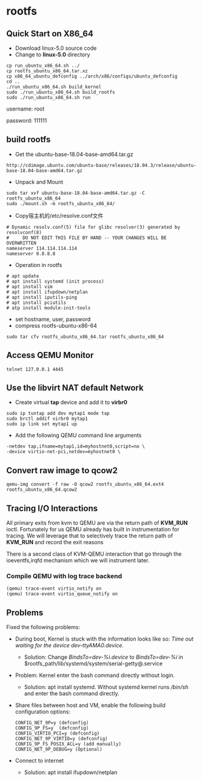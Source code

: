 # rootfs

## Quick Start on X86_64
- Download linux-5.0 source code
- Change to **linux-5.0** directory
```
cp run_ubuntu_x86_64.sh ../
cp rootfs_ubuntu_x86_64.tar.xz
cp x86_64_ubuntu_defconfig ../arch/x86/configs/ubuntu_defconfig
cd ..
./run_ubuntu_x86_64.sh build_kernel
sudo ./run_ubuntu_x86_64.sh build_rootfs
sudo ./run_ubuntu_x86_64.sh run
```

username: root

password: 111111



## build rootfs
- Get the ubuntu-base-18.04-base-amd64.tar.gz
```
http://cdimage.ubuntu.com/ubuntu-base/releases/18.04.3/release/ubuntu-base-18.04-base-amd64.tar.gz
```

- Unpack and Mount
```
sudo tar xvf ubuntu-base-18.04-base-amd64.tar.gz -C rootfs_ubuntu_x86_64
sudo ./mount.sh -m rootfs_ubuntu_x86_64/
```

- Copy宿主机的/etc/resolve.conf文件
```
# Dynamic resolv.conf(5) file for glibc resolver(3) generated by resolvconf(8)
#     DO NOT EDIT THIS FILE BY HAND -- YOUR CHANGES WILL BE OVERWRITTEN
nameserver 114.114.114.114
nameserver 8.8.8.8
```
- Operation in rootfs
```
# apt update
# apt install systemd (init process)
# apt install vim
# apt install ifupdown/netplan
# apt install iputils-ping
# apt install pciutils
# atp install module-init-tools
```
- set hostname, user, password
- compress rootfs-ubuntu-x86-64
```
sudo tar cfv rootfs_ubuntu_x86_64.tar rootfs_ubuntu_x86_64
```

## Access QEMU Monitor

```
telnet 127.0.0.1 4445
```

## Use the libvirt NAT **default** Network

- Create virtual **tap** device and add it to **virbr0**

```
sudo ip tuntap add dev mytap1 mode tap
sudo brctl addif virbr0 mytap1
sudo ip link set mytap1 up
```

- Add the following QEMU command line arguments

```
-netdev tap,ifname=mytap1,id=myhostnet0,script=no \
-device virtio-net-pci,netdev=myhostnet0 \
```

## Convert raw image to qcow2

```
qemu-img convert -f raw -O qcow2 rootfs_ubuntu_x86_64.ext4 rootfs_ubuntu_x86_64.qcow2
```


## Tracing I/O Interactions
All primary exits from kvm to QEMU are via the return path of **KVM_RUN** ioctl. Fortunately for us QEMU already has built in instrumentation for tracing. We will leverage that to selectively trace the return path of **KVM_RUN** and record the exit reasons

There is a second class of KVM-QEMU interaction that go through the ioeventfs,irqfd mechanism which we will instrument later.

### Compile QEMU with **log trace backend**

```
(qemu) trace-event virtio_notify on 
(qemu) trace-event virtio_queue_notify on 
```


## Problems

Fixed the following problems:
- During boot, Kernel is stuck with the information looks like so:
    *Time out waiting for the device dev-ttyAMA0.device.*
    - Solution: Change *BindsTo=dev-%i.device* to *BindsTo=dev-%i* in $rootfs_path/lib/systemd/system/serial-getty\@.service

- Problem: Kernel enter the bash command directly without login.
    - Solution: apt install systemd. Without systemd kernel runs */bin/sh* and enter the bash command directly.

- Share files between host and VM, enable the following build configuration options:
    ```
    CONFIG_NET_9P=y (defconfig)
    CONFIG_9P_FS=y  (defconfig)
    CONFIG_VIRTIO_PCI=y (defconfig)
    CONFIG_NET_9P_VIRTIO=y (defconfig)
	CONFIG_9P_FS_POSIX_ACL=y (add manually)
    CONFIG_NET_9P_DEBUG=y (Optional)
    ```
- Connect to internet
    - Solution: apt install ifupdown/netplan



